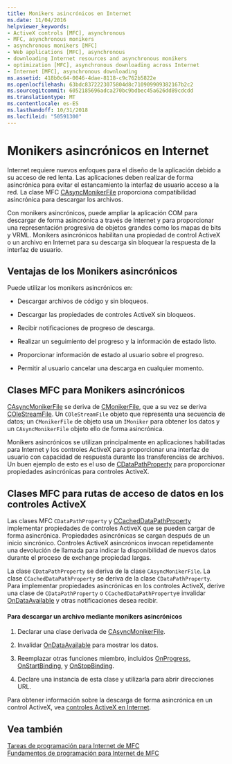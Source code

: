 ```yaml
---
title: Monikers asincrónicos en Internet
ms.date: 11/04/2016
helpviewer_keywords:
- ActiveX controls [MFC], asynchronous
- MFC, asynchronous monikers
- asynchronous monikers [MFC]
- Web applications [MFC], asynchronous
- downloading Internet resources and asynchronous monikers
- optimization [MFC], asynchronous downloading across Internet
- Internet [MFC], asynchronous downloading
ms.assetid: 418b0c64-0046-4dae-8118-c9c762b5822e
ms.openlocfilehash: 63bdc8372223075804d8c710909909382167b2c2
ms.sourcegitcommit: 6052185696adca270bc9bdbec45a626dd89cdcdd
ms.translationtype: MT
ms.contentlocale: es-ES
ms.lasthandoff: 10/31/2018
ms.locfileid: "50591300"
---
```

# <a name="asynchronous-monikers-on-the-internet"></a>Monikers asincrónicos en Internet

Internet requiere nuevos enfoques para el diseño de la aplicación debido a su acceso de red lenta. Las aplicaciones deben realizar de forma asincrónica para evitar el estancamiento la interfaz de usuario acceso a la red. La clase MFC [CAsyncMonikerFile](../mfc/reference/casyncmonikerfile-class.md) proporciona compatibilidad asincrónica para descargar los archivos.

Con monikers asincrónicos, puede ampliar la aplicación COM para descargar de forma asincrónica a través de Internet y para proporcionar una representación progresiva de objetos grandes como los mapas de bits y VRML. Monikers asincrónicos habilitan una propiedad de control ActiveX o un archivo en Internet para su descarga sin bloquear la respuesta de la interfaz de usuario.

## <a name="advantages-of-asynchronous-monikers"></a>Ventajas de los Monikers asincrónicos

Puede utilizar los monikers asincrónicos en:

- Descargar archivos de código y sin bloqueos.

- Descargar las propiedades de controles ActiveX sin bloqueos.

- Recibir notificaciones de progreso de descarga.

- Realizar un seguimiento del progreso y la información de estado listo.

- Proporcionar información de estado al usuario sobre el progreso.

- Permitir al usuario cancelar una descarga en cualquier momento.

## <a name="mfc-classes-for-asynchronous-monikers"></a>Clases MFC para Monikers asincrónicos

[CAsyncMonikerFile](../mfc/reference/casyncmonikerfile-class.md) se deriva de [CMonikerFile](../mfc/reference/cmonikerfile-class.md), que a su vez se deriva [COleStreamFile](../mfc/reference/colestreamfile-class.md). Un `COleStreamFile` objeto que representa una secuencia de datos; un `CMonikerFile` de objeto usa un `IMoniker` para obtener los datos y un `CAsyncMonikerFile` objeto ello de forma asincrónica.

Monikers asincrónicos se utilizan principalmente en aplicaciones habilitadas para Internet y los controles ActiveX para proporcionar una interfaz de usuario con capacidad de respuesta durante las transferencias de archivos. Un buen ejemplo de esto es el uso de [CDataPathProperty](../mfc/reference/cdatapathproperty-class.md) para proporcionar propiedades asincrónicas para controles ActiveX.

## <a name="mfc-classes-for-data-paths-in-activex-controls"></a>Clases MFC para rutas de acceso de datos en los controles ActiveX

Las clases MFC `CDataPathProperty` y [CCachedDataPathProperty](../mfc/reference/ccacheddatapathproperty-class.md) implementar propiedades de controles ActiveX que se pueden cargar de forma asincrónica. Propiedades asincrónicas se cargan después de un inicio sincrónico. Controles ActiveX asincrónicos invocan repetidamente una devolución de llamada para indicar la disponibilidad de nuevos datos durante el proceso de exchange propiedad largas.

La clase `CDataPathProperty` se deriva de la clase `CAsyncMonikerFile`. La clase `CCachedDataPathProperty` se deriva de la clase `CDataPathProperty`. Para implementar propiedades asincrónicas en los controles ActiveX, derive una clase de `CDataPathProperty` o `CCachedDataPathProperty`e invalidar [OnDataAvailable](../mfc/reference/casyncmonikerfile-class.md#ondataavailable) y otras notificaciones desea recibir.

#### <a name="to-download-a-file-using-asynchronous-monikers"></a>Para descargar un archivo mediante monikers asincrónicos

1. Declarar una clase derivada de [CAsyncMonikerFile](../mfc/reference/casyncmonikerfile-class.md).

1. Invalidar [OnDataAvailable](../mfc/reference/casyncmonikerfile-class.md#ondataavailable) para mostrar los datos.

1. Reemplazar otras funciones miembro, incluidos [OnProgress](../mfc/reference/casyncmonikerfile-class.md#onprogress), [OnStartBinding](../mfc/reference/casyncmonikerfile-class.md#onstartbinding), y [OnStopBinding](../mfc/reference/casyncmonikerfile-class.md#onstopbinding).

1. Declare una instancia de esta clase y utilizarla para abrir direcciones URL.

Para obtener información sobre la descarga de forma asincrónica en un control ActiveX, vea [controles ActiveX en Internet](../mfc/activex-controls-on-the-internet.md).

## <a name="see-also"></a>Vea también

[Tareas de programación para Internet de MFC](../mfc/mfc-internet-programming-tasks.md)<br/>
[Fundamentos de programación para Internet de MFC](../mfc/mfc-internet-programming-basics.md)

